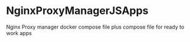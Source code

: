 # NginxProxyManagerJSApps
Nginx Proxy manager docker compose file plus compose file for ready to work apps
